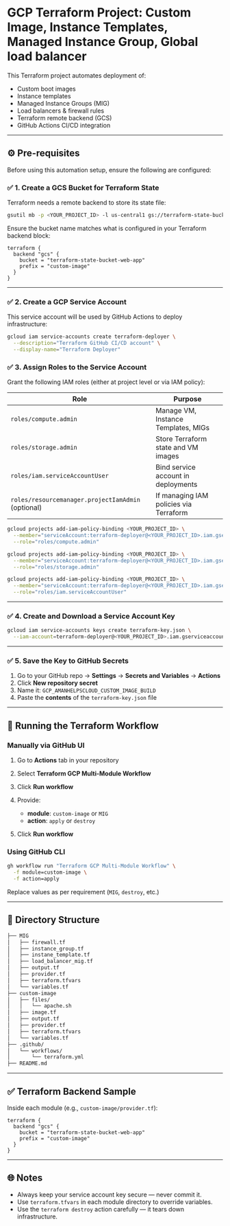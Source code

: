 # GCP Terraform Project: Custom Image, Instance Templates, Managed Instance Group, Global load balancer

This Terraform project automates deployment of:

- Custom boot images
- Instance templates
- Managed Instance Groups (MIG)
- Load balancers & firewall rules
- Terraform remote backend (GCS)
- GitHub Actions CI/CD integration

---

## ⚙️ Pre-requisites

Before using this automation setup, ensure the following are configured:

### ✅ 1. Create a GCS Bucket for Terraform State

Terraform needs a remote backend to store its state file:

```bash
gsutil mb -p <YOUR_PROJECT_ID> -l us-central1 gs://terraform-state-bucket-web-app
````

Ensure the bucket name matches what is configured in your Terraform backend block:

```hcl
terraform {
  backend "gcs" {
    bucket = "terraform-state-bucket-web-app"
    prefix = "custom-image"
  }
}
```

---

### ✅ 2. Create a GCP Service Account

This service account will be used by GitHub Actions to deploy infrastructure:

```bash
gcloud iam service-accounts create terraform-deployer \
  --description="Terraform GitHub CI/CD account" \
  --display-name="Terraform Deployer"
```

### ✅ 3. Assign Roles to the Service Account

Grant the following IAM roles (either at project level or via IAM policy):

| Role                                               | Purpose                                |
| -------------------------------------------------- | -------------------------------------- |
| `roles/compute.admin`                              | Manage VM, Instance Templates, MIGs    |
| `roles/storage.admin`                              | Store Terraform state and VM images    |
| `roles/iam.serviceAccountUser`                     | Bind service account in deployments    |
| `roles/resourcemanager.projectIamAdmin` (optional) | If managing IAM policies via Terraform |

```bash
gcloud projects add-iam-policy-binding <YOUR_PROJECT_ID> \
  --member="serviceAccount:terraform-deployer@<YOUR_PROJECT_ID>.iam.gserviceaccount.com" \
  --role="roles/compute.admin"

gcloud projects add-iam-policy-binding <YOUR_PROJECT_ID> \
  --member="serviceAccount:terraform-deployer@<YOUR_PROJECT_ID>.iam.gserviceaccount.com" \
  --role="roles/storage.admin"

gcloud projects add-iam-policy-binding <YOUR_PROJECT_ID> \
  --member="serviceAccount:terraform-deployer@<YOUR_PROJECT_ID>.iam.gserviceaccount.com" \
  --role="roles/iam.serviceAccountUser"
```

---

### ✅ 4. Create and Download a Service Account Key

```bash
gcloud iam service-accounts keys create terraform-key.json \
  --iam-account=terraform-deployer@<YOUR_PROJECT_ID>.iam.gserviceaccount.com
```

---

### ✅ 5. Save the Key to GitHub Secrets

1. Go to your GitHub repo → **Settings** → **Secrets and Variables** → **Actions**
2. Click **New repository secret**
3. Name it: `GCP_AMANHELPSCLOUD_CUSTOM_IMAGE_BUILD`
4. Paste the **contents** of the `terraform-key.json` file

---

## 🔁 Running the Terraform Workflow

### Manually via GitHub UI

1. Go to **Actions** tab in your repository
2. Select **Terraform GCP Multi-Module Workflow**
3. Click **Run workflow**
4. Provide:

   * **module**: `custom-image` or `MIG`
   * **action**: `apply` or `destroy`
5. Click **Run workflow**

### Using GitHub CLI

```bash
gh workflow run "Terraform GCP Multi-Module Workflow" \
  -f module=custom-image \
  -f action=apply
```

Replace values as per requirement (`MIG`, `destroy`, etc.)

---

## 📁 Directory Structure

```bash
├── MIG
│   ├── firewall.tf
│   ├── instance_group.tf
│   ├── instane_template.tf
│   ├── load_balancer_mig.tf
│   ├── output.tf
│   ├── provider.tf
│   ├── terraform.tfvars
│   └── variables.tf
├── custom-image
│   ├── files/
│   │   └── apache.sh
│   ├── image.tf
│   ├── output.tf
│   ├── provider.tf
│   ├── terraform.tfvars
│   └── variables.tf
├── .github/
│   └── workflows/
│       └── terraform.yml
├── README.md
```

---

## ✅ Terraform Backend Sample

Inside each module (e.g., `custom-image/provider.tf`):

```hcl
terraform {
  backend "gcs" {
    bucket = "terraform-state-bucket-web-app"
    prefix = "custom-image"
  }
}
```

---

## 🌐 Notes

* Always keep your service account key secure — never commit it.
* Use `terraform.tfvars` in each module directory to override variables.
* Use the `terraform destroy` action carefully — it tears down infrastructure.
